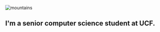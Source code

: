 ![mountains](https://unsplash.com/photos/aerial-photo-of-brown-moutains-JgOeRuGD_Y4?utm_content=creditShareLink&utm_medium=referral&utm_source=unsplash)

## I'm a senior computer science student at UCF. 
